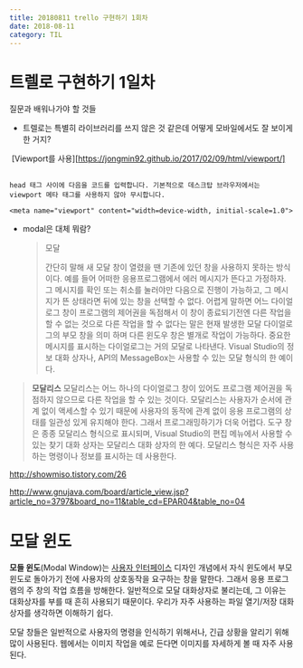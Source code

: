 ```yaml
---
title: 20180811 trello 구현하기 1회차
date: 2018-08-11
category: TIL
---
```


# 트렐로 구현하기 1일차

질문과 배워나가야 할 것들

- 트렐로는 특별히 라이브러리를 쓰지 않은 것 같은데 어떻게 모바일에서도 잘 보이게 한 거지?

​ [Viewport를 사용][https://jongmin92.github.io/2017/02/09/html/viewport/]

```

head 태그 사이에 다음을 코드를 입력합니다. 기본적으로 데스크탑 브라우저에서는 viewport 메타 태그를 사용하지 않아 무시합니다.

<meta name="viewport" content="width=device-width, initial-scale=1.0">

```

- modal은 대체 뭐람?

  > 모달
  >
  > 간단히 말해 새 모달 창이 열렸을 땐 기존에 있던 창을 사용하지 못하는 방식이다. 예를 들어 어떠한 응용프로그램에서 에러 메시지가 뜬다고 가정하자. 그 메시지를 확인 또는 취소를 눌러야만 다음으로 진행이 가능하고, 그 메시지가 뜬 상태라면 뒤에 있는 창을 선택할 수 없다. 어렵게 말하면 어느 다이얼로그 창이 프로그램의 제어권을 독점해서 이 창이 종료되기전엔 다른 작업을 할 수 없는 것으로 다른 작업을 할 수 없다는 말은 현재 발생한 모달 다이얼로그의 부모 창을 의미 하며 다른 윈도우 창은 별개로 작업이 가능하다. 중요한 메시지를 표시하는 다이얼로그는 거의 모달로 나타낸다. Visual Studio의 정보 대화 상자나, API의 MessageBox는 사용할 수 있는 모달 형식의 한 예이다.

> **모달리스** 모달리스는 어느 하나의 다이얼로그 창이 있어도 프로그램 제어권을 독점하지 않으므로 다른 작업을 할 수 있는 것이다. 모달리스는 사용자가 순서에 관계 없이 액세스할 수 있기 때문에 사용자의 동작에 관계 없이 응용 프로그램의 상태를 일관성 있게 유지해야 한다. 그래서 프로그래밍하기가 더욱 어렵다. 도구 창은 종종 모달리스 형식으로 표시되며, Visual Studio의 편집 메뉴에서 사용할 수 있는 찾기 대화 상자는 모달리스 대화 상자의 한 예다. 모달리스 형식은 자주 사용하는 명령이나 정보를 표시하는 데 사용한다.

http://showmiso.tistory.com/26

http://www.gnujava.com/board/article_view.jsp?article_no=3797&board_no=11&table_cd=EPAR04&table_no=04

# 모달 윈도

**모들 윈도**(Modal Window)는 [사용자 인터페이스](https://ko.wikipedia.org/wiki/%EC%82%AC%EC%9A%A9%EC%9E%90_%EC%9D%B8%ED%84%B0%ED%8E%98%EC%9D%B4%EC%8A%A4) 디자인 개념에서 자식 윈도에서 부모 윈도로 돌아가기 전에 사용자의 상호동작을 요구하는 창을 말한다. 그래서 응용 프로그램의 주 창의 작업 흐름을 방해한다. 일반적으로 모달 대화상자로 불리는데, 그 이유는 대화상자를 부를 때 흔히 사용되기 때문이다. 우리가 자주 사용하는 파일 열기/저장 대화상자를 생각하면 이해하기 쉽다.

모달 창들은 일반적으로 사용자의 명령을 인식하기 위해서나, 긴급 상황을 알리기 위해 많이 사용된다. 웹에서는 이미지 작업을 예로 든다면 이미지를 자세하게 볼 때 자주 사용된다.

